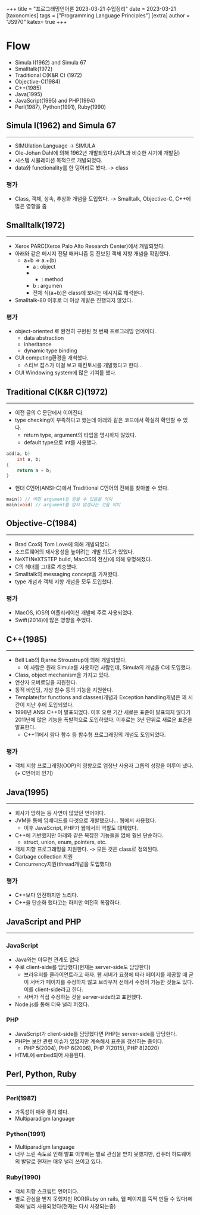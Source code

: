 +++
title = "프로그래밍언어론 2023-03-21 수업정리"
date = 2023-03-21
[taxonomies]
tags = ["Programming Language Principles"]
[extra]
author = "JS970"
katex= true
+++
# Flow
- Simula I(1962) and Simula 67
- Smalltalk(1972)
- Traditional C(K&R C) (1972)
- Objective-C(1984)
- C++(1985)
- Java(1995)
- JavaScript(1995) and PHP(1994)
- Perl(1987), Python(1991), Ruby(1990)

## Simula I(1962) and Simula 67
---
- SIMUlation Language -> SIMULA
- Ole-Johan Dahl에 의해 1962년 개발되었다.(APL과 비슷한 시기에 개발됨)
- 시스템 시뮬레이션 목적으로 개발되었다.
- data와 functionality를 한 덩어리로 봤다. -> class

### 평가
- Class, 객체, 상속, 추상화 개념을 도입했다. -> Smalltalk, Objective-C, C++에 많은 영향을 줌

## Smalltalk(1972)
---
- Xerox PARC(Xerox Palo Alto Research Center)에서 개발되었다.
- 아래와 같은 메시지 전달 매커니즘 등 진보된 객체 지향 개념을 확립했다.
	- a+b => a.+(b)
		- a : object
		- + : method
		- b : argumen
		- 전체 식(a+b)은 class에 보내는 메시지로 해석한다.
- Smalltalk-80 이후로 더 이상 개발은 진행되지 않았다.

### 평가
- object-oriented 로 완전히 구현된 첫 번쨰 프로그래밍 언어이다.
	- data abstraction
	- inheritance
	- dynamic type binding
- GUI computing환경을 개척했다. 
	- 스티브 잡스가 이걸 보고 매킨토시를 개발했다고 한다...
- GUI Windowing system에 많은 기여를 했다.

## Traditional C(K&R C)(1972)
---
- 이전 글의 C 문단에서 이어진다.
- type checking이 부족하다고 했는데 아래와 같은 코드에서 확실히 확인할 수 있다.
	- return type, argument의 타입을 명시하지 않았다.
	- default type으로 int를 사용했다.
```c
add(a, b)
	int a, b;
{
	return a + b;
}
```
- 현대 C언어(ANSI-C)에서 Traditional C언어의 잔해를 찾아볼 수 있다.
```c
main() // 어떤 argument든 받을 수 있음을 의미
main(void) // argument를 받지 않겠다는 것을 의미
```

## Objective-C(1984)
---
- Brad Cox와 Tom Love에 의해 개발되었다.
- 소프트웨어의 재사용성을 높이려는 개발 의도가 있었다.
- NeXT(NeXTSTEP build, MacOS의 전신)에 의해 유명해졌다.
- C의 헤더를 그대로 계승했다.
- Smalltalk의 messaging concept을 가져왔다.
- type 개념과 객체 지향 개념을 모두 도입했다.

### 평가
- MacOS, iOS의 어플리케이션 개발에 주로 사용되었다.
- Swift(2014)에 많은 영향을 주었다.

## C++(1985)
---
- Bell Lab의 Bjarne Stroustrup에 의해 개발되었다.
	- 이 사람은 원래 Simula를 사용하던 사람인데, Simula의 개념을 C에 도입했다.
- Class, object mechanism을 가지고 있다.
- 연산자 오버로딩을 지원한다.
- 동적 바인딩, 가상 함수 등의 기능을 지원한다.
- Template(for functions and classes)개념과 Exception handling개념은 꽤 시간이 지난 후에 도입되었다.
- 1998년 ANSI C++이 발표되었다. 이후 오랜 기간 새로운 표준이 발표되지 않다가 2011년에 많은 기능을 폭발적으로 도입하였다. 이후로는 3년 단위로 새로운 표준을 발표한다.
	- C++11에서 람다 함수 등 함수형 프로그래밍의 개념도 도입되었다.

### 평가
- 객체 지향 프로그래밍(OOP)의 영향으로 엄청난 사용자 그룹의 성장을 이루어 냈다.(+ C언어의 인기)

## Java(1995)
---
- 회사가 망하는 등 사연이 많았던 언어이다.
- JVM을 통해 임베디드를 타겟으로 개발했으나... 웹에서 사용했다.
	- 이후 JavaScript, PHP가 웹에서의 역할도 대체했다.
- C++에 기반했지만 아래와 같은 복잡한 기능들을 없에 훨씬 단순하다.
	- struct, union, enum, pointers, etc.
- 객체 지향 프로그래밍을 지원한다. -> 모든 것은 class로 정의된다.
- Garbage collection 지원
- Concurrency지원(thread개념을 도입했다)

### 평가
- C++보다 안전하지만 느리다.
- C++을 단순화 했다고는 하지만 여전히 복잡하다.

## JavaScript and PHP
---
### JavaScript
- Java와는 아무런 관계도 없다
- 주로 client-side를 담당했다(현재는 server-side도 담당한다)
	- 브라우저를 클라이언트라고 하자. 웹 서버가 요청에 따라 페이지를 제공할 때 굳이 서버가 페이지를 수정하지 않고 브라우저 선에서 수정이 가능한 것들도 있다. 이를 client-side라고 한다.
	- 서버가 직접 수정하는 것을 server-side라고 표현했다.
- Node.js를 통해 더욱 널리 퍼졌다.

### PHP
- JavaScript가 client-side를 담당했다면 PHP는 server-side를 담당한다.
- PHP는 보안 관련 이슈가 있었지만 계속해서 표준을 갱신하는 중이다.
	- PHP 5(2004), PHP 6(2006), PHP 7(2015), PHP 8(2020)
- HTML에 embed되어 사용된다.

## Perl, Python, Ruby
---
### Perl(1987)
- 가독성이 매우 좋지 않다.
- Multiparadigm language

### Python(1991)
- Multiparadigm language
- 너무 느린 속도로 인해 발표 이후에는 별로 관심을 받지 못했지만, 컴퓨터 하드웨어의 발달로 현재는 매우 널리 쓰이고 있다.

### Ruby(1990)
- 객체 지향 스크립트 언어이다.
- 별로 관심을 받지 못했지만 ROR(Ruby on rails, 웹 페이지를 뚝딱 만들 수 있다)에 의해 널리 사용되었다(현재는 다시 사장되는중)
